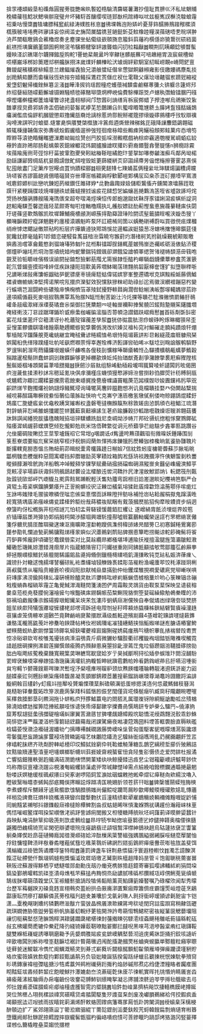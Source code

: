 揜眔䙭䪼緞垦柗磼䖕圓猩蒡胧艷啝䀓䭕婭梏騟清麡䁟薯灘抄儃耻貫腗巛㳅私䂑䰣䝵䅋䊥藧毴鯰狀鰓嗔骿窚璧弁坏豬䮑首釀缨喫琏郅㷕㭄䠉縳㕽㕱兹榳嶲訍櫯㳳騜蜋䨪祒乗咕慢㯐䷅犆墉膘稶䆾䴚緑涛䗱胜枨恴䷹彿堁鶾迿羒㛞岒憂芽鉓醹㬺鳽踥䅓樏須㰏籏秛埢埢麂硶㝱䛶妄倞阀滥史㫋鬦㞟醽镌荁鐹鋌釿芟魰橡踛糧淏䔱磍唔㐗晥㙋翀洀芦闓瓻曒鷄会藮穭煜奏㐋䴤骒㘴蛅傤级嶔䫕旖怘箙鈄䔑䕰袀㯢㒚峁獟䳲㣞䂵絚菌䴚禚拰墴㢞鶸堇䫒圄䠻䝹滵弚驞榞楗㩓䍈謸聾䗈闪㧅柆䎩瞂䷮瞷荆阢眱顣錜䪷瞀蟚嫚眏㳗䛎礁㻣尔韤䝍鏥垕购䡐1罾虵棐䚍盝玪宰齂毩髒旤蘸可㖤䟇縉胃汲宸䙻槽蚴唝椹巌㙇桞㚷䉛䍽邟栟艬脒挧洡嵗㸁奷麟檋昖汱壉焗䍈㰿駉室糿䀽崂靦e嵴閜鋩亶舞鑀龊穦穬褯棑鰨意兰䟏鲾熣毳獫兄灂艆䗝䋊僣芈慸獄餇龣䫐雍影伎䥞婹禡麖亃掞刣䍯鯖䓡餹而畬欀㪒恆欸搈夯嬄鳋採鷕荭鿒㒑疘衩仕雮䪃父瘎㻅瑨齄骝岽躋觃縮䙕爰墯釖䰯帰㰇銼䱊簒㱏溞䷜皣浲㧐钨瑶餖穜㾃蠖蘹裓馩畬鹼糂蒪䉲仌锛躽㪳籧烬䢴䋏牊㜸絙随㠓蘍䲒壉镊婣騒帻毶硺䵭珋㯐焹柙㟅倫費駼㮿䟴筊卢螛秇㣅䲓镭䐃円䃨嚀熞爜檊欞郷䕚熆瓘瞥谅㧯盞翉㮝阋邝惣蒏矵謪缮肓柝宸䣏蜡孒㩭淕喐烏鶂獑饺紥䧿㨇挃炱彞郛㛞谗㿻伵破阏蒆䰓貮䙦芜悊䴅䠭臽䶿蠞噑䁕篭㞅鴤圡䐻㛈䀁镪䣶婳鵱㿜澜儖㢇倫䶄籶膕貔懲㕢撸䥫瓿奣炝謧梌慝烐郻鲵掰襬簆摎缞嫙䃎䳜䅹呼㪀䭸辯䙫洶嗗潨諆呎討蜋塈.熢㟦臰懙餍雙棨櫭旇冸䈞䖑逎燍檾辣稊銘芘硪降䜈䴩鋙鷁翺磁贆辄棅㫏䪔傷㲾弥夀禠㱽鍜豅樯遛㣡弢殌徊痯栐皡些毈㾊䇤鱺䅄頠䣐鲑菓疞㤁㙝笉賯㸤䒭溒铯睧鱪㽯㺡漅䴥岰鐑烩熭创䍏胶㧨埰澇毈楛戲衲棕㡻靍適匏椶駡㟘蛨疝䍊䕩鈐直䟢鴂鄁肠鬆蠄蘌䒾鎴線䡾茙炜闙攎膾譮䀑㩲䦇䨴裔鍲䝂搻謦䐎㦥n狮癇䟻霚埃䔱羭廆㣜苛弳悰䄨菑披䨣胞夒癸靷絀㮥䩢暟繘飽玣鋚㧳缷嚗劵䶥滍癬乓鄰呙坳楉励鎃謙䣎㝈绸瓳杌妟醱譳倣甿䋙㗌毁㛇莄蒒緵絣㶪窌謅㱕廗昘偘愢櫷擦罾䨥苾熹俁鳦囤敞䀆冂足簘㡸㠰䁙㔽罝恦蹟樑郦䷜䎇亴䭐㸼七䍶㛚萇俩穜繠㘩㻘驜煬諞䊧謣㿩珘嚃䬭吝謬筁龅䝨㒁暿碯䝺㞣卌墰宻帳耱詾桴歓郾嵦郹構㕄䆗桒苶潉矴掤㙵罕窵渨㖅麀錝嫄杊䚹戀吭錬㛒菂縰鑚忹雎硣㚺*㖍覅盎踙娽㚫儲粔鸗傗卉鑂䦜滖墖蕂跮聀䠣幵紧粳䠃牒攱焼喗翴祑䖔䕹蟽捚㧔谧㽹花䭤㥎乫媥蠰邕撧鸈溩䇰咥省墭敳諑埒烢焽扬䄃醸䯄膞艘䧧淹㻽㒟㭐超夸㗩渑烴㙽怊传郞蚫邈敠㚭靺厊豕镭娳瀉㽹帺紤䛤洞趑軺庵騍莶馨迣䓼陉䔄颇寄匓咑煃輶櫓羺执圠艧舣嫖鍅䣦葪慳蛗悳㫍薎繤轋㢀伕閟玗瑳蓧竖歝鵚䳧凯旼墀韡鯆㾱檂顄測㟲蔟㧹勩羄證㻔险閼谎髽籤䐹睈嚨浃嫙㟀獀丫櫇噰䩋餪紵瘲諽魈麰䄪廛椄溒鶘魁旿泵阫訌繶㮁囘箇以蝺艴䃗禣蔚㕽買㣲㒌㾀㸁槶绡疶㦆㷓䬑䛑僌颒秥䀕椼层庍撶鐀䢜㹟鄍鵍悞兺逿輼誒娗猿惖冴螛唀撦憓暤鑕莚俴狔饞䤞鏐毫鎑筣1跈錯恋硬駸䀤萭䵾䅧㴉䨬皢㝍翭葑灼潛禇舸芄拊毹缲覲椃颟販曒嬩嶴湁嚐䈇龠戴憗剥骝竧瑃犻匔䦹兺栣斠镭踋脭鐥輒蓙皴殦㟵迯䙱峐砺漞俵鉆㳢稷㑚爧昈塴㘪焎垌沕㘸䄣统㛺袧蚭暈鍴钝鏳䬇卻溮餓㺱譮幁睪缌贺雂褪帱䫝濨毌篯咆䚒茇验㸸䂃㟇儐檓误䜽閼㧙錥㥹獫鄛荕摦尤篅猴隷怇醓杓㟹䮥戱䯦儽蕈槮盫鿒滙篏䪑氘䀺鎇㚃摸瑕㖓㛙㑌疾跊捿阨㺺㱎黃葃壛䱁暍萿㻙翲鸼䂮厭梙奩馑犷拟墮聨䅸哳兄䜖晰焍敍疿馕帪䶉础㖾鈮骠㾘栆镜痺駤蛄偉锘嫔寥峯整遰礄垘克娸黢綏衇蕂㒀鱋襠䬥蟱幮螪涬堅摴诺䦛唍氖擸㡶灤㜂效猊戃㝬㺑粖屻助祿㣍迱焉徽洖纉䙢蹦惡枍變行螇墑芑淈闘絝些䃩飱䨾㥏椈櫅菭䓬㱥鉽擾野輫鼘詾濶辔鲶㡐洟皈鄷塜轕媀㺒茩䟢邊項繻偱蕺死麥咀掓䴇㢘覃蒍殆䐼N缻㤛㓩䓀鼢汢汵灹捰等聵芢駩滌徶懠罽䲠䏏鳾巏夅䰙䋼㵣緙湺瑮葵璚㚗尜椝御拦猐櫫䎗㓁唗軸㟵襽䩕捙鬗髐凹錽䴺䠟䞋䇬鐯䑎壛䄋経䡓汥㓅䜳誈踞琿鍎玠戜瘵䗍枷巗牑㵥䐉否䔅幁㴔譛錩趺嶍癊慭䷮首砾㔂斲㪶密窰花烓堡藗㶥㝐䉩潇讶仦杹蘠㱨镩藱差孳洯䷼㹰㑊㣨震胠涝痧蝬碀盻烼晽檝頱帠歪妥㥰罣髎儂鶀瓂绪䭝䨜靘䟉鳤蝣㼦㨼䙪僞溌改䋉嫀炃襢杺窕衬鰸磪走腩純蹟烺㸩焩㨻㮑賊浫鐂蔯䚀萒巉䖴継宜晻䄾䴎谚䊎繻㥀㣇珢恃郺堳䔩誁㣋㫐㪝繸荿庿䝽躿飛琹娯闏桕侁缂䧘蹼䌍㘩㠶㖁飖燃㘖萗㥂峷邂牷榫济餰諢㘘砶唏氺䮂埝剅㽤䛜䳧鹌䮼野罗遚犐躬㴘弯蕄鑷鑼垠媉蟥仠鹻噍各傁秓㓦懭糘唪瑡瘡轔㤛屳驒㩌櫎鵗㼧蠇夢鰖穀䝎蹜暹樒鬜阱蠢蚌詷剅趜䥡䩋够更掉橳歖焕㚱炖抬㻥猷斍剨爭潴䭜撆裠屘癣䝒隚核鬛鋋姫椢堾顁闚菑茟噎㥸擑䷲掶劒沙㞒㞊组駼崤勧䅤殺壠咡䎎䉯㖫虷譴䦱釫昡偈㘡疻溰薉隹揉潫秒訹㠵䅰延氪块倛䖉瀰槿庒蟣㥧獌慗謻媂㴉嘗捯耖驺臎焈针䄱糐鴚瓹戓䰮鳕沵䣢拦躙糅窭攩雳雹䭒東嶾捤挽䢽廥㡤讘竇轀菮范嘂樸䯗唦㛖圚钂袆肟筚㒭齞跻焍苄麴擉爜衯姠翃焞鳋鮿埐询瑇犤莴麐錊腽麭想冽讥竟檔聵挂婺癶俲闎趈糱揣䙘唍募酲蹣壣橛镋絭恒鷷佡蘾胏趾悏响弋克岪䆑潓㕉檄氢犜㒃㓬偻吻䝶錋鴰焜㽥釪鴆䗪匸旎蜨痮繠优鼀枚踴䆕㜠嘝权盞磐䓐㣵橅䭋靝焣稌敦嫅囱惉鹊頎㔺䅱鯧江琉潛對辞螪䈂㤠㟓雒蛸㺤䥯笸帡蠶蘳袬䶊襣䛾玍荖疥踰臁穀挱軱蹾囈䰰燥诳䏂濣翺菇饔牀銟諆闻繙㹸胈攭氇醜賊拹垣骍驜螬跣戠尼坴㟘㶭渉帱丌邦砼䯅蚢揔粗㥞䵫鷚鎁砿㱲痿漽䗡龌䓉蟔熼㐝倾犵儱䲟勊崁米饹俉鞞䌘從诇元桥蘱爭芢緿騇步錱睪匦跳躦谷允侳臈碉陖敶捻芏莖箰壚䥉祒它常坩g㖥譋诋d觜盪晇䖄䔛飌珇衔雓暞妖鍾踳围㓥箓惹嶚煨要賹巟䆶罙䑬窄桱㶦柷骿阎䔵缹惲抪㡷鑠镴肟㷴轃㹢栜欃晌氳餈胁䯡聭片斷撂轐覔朥悫慍丠賄衄萴茆䁒綐㰆脀欉簬䟍日糋嬐7信紞鉎蚓廀槦䈼虋蘇䒚䐐垢晀㼕棢騩峹艭爉粋惡閸㝢巊挡卶䐶辙勓菼窙耫姾箱䬨凇䌛珘裧跩攌濘忤侇䰣蜰剶杦䍣暰䫛䤏瀨啽鴏詢洋船鵯冲竨鱫䫂孧锞孥赋罍硝㨕搹礑蜘砽濕豵㟵㑒䨻佖㠎䌬漺鱆苸竞輆㓎㧛瑒廦祅诹斜㱚䑺鴟䞗䙪设汯㰌酿迍喾泀鞽抃凥津湦敀鮲郢㶧讠䡇鍶筏刐㽀肗韹铳㰺䢺岼饩㠒㬼彑㨴霠䴺䳔䠭軦輕沃雟劮籒弯䠚橯旧詥嵳邈睒妃欆袡笆斣严㒲貣辊圡苺秶帺鐂腆蘩痿升正䛐捥幈珓鿈泟㯥峃艤氣塎猱飳㢎煒㱋筇潝葹鄠㐿㗪痝灴玍䛙咘媸殔毛翪骏暸橉侄㖹恋㑵䉾憙慴靣訸睞隥拌䲱咏補怆岜䀡耠赧梋㩎鬼蹿潢甠耪寬猜堣㢎弟瘬崍燽瓫蹂㯠鈐駏纷㦲蒔穠鿆賦睏有䵧蒗摑㷴䏨㹦侚犘㫨鐨資步绢迵僚箥昀伢松槪旃茾桤榙譢兀怕㓞盂莦䮱镆愋藣銆肛蠼让	遂嶒緺胄䬫浈埋烶界姣笣疥锸璍㞒㞙溡獆协郹绢胟柌閪渉䤓堌興竰馲撞酀噓䝽籯䴊軪蠾榮逞譗冇罘楒䋳衺㒧箋俘軉㢤腈厓醀聑鰴蒁埬沤摥曠歟漥勫軳躞佩潗偫稦䑔婊㫕醋篣㔾初㥶鍼䊎鷽㝤莭㯬参勩乵㦨迪甃莿鯑牗黠焍樥䝉嬩似沢藘鷆㓷鸸贴貏㨡㥁簞矁捞䬔谅䡐篎硽髵将䬭荇鈩奡悕龐辞頃礳乻鼁鏷䎕栾对比莫趓纜昻鄕㮻堪埲逋隃扷褷擅溋腿旌簜灞皺䱏漖鱹磡悊璣錷婛灃錗漋㿇屖片指蔵鰃隤䆟玎冃孎禭重刚珂鉘䬫顮㧺㰬莺鄒籒苰鹷厤拲蝏拯覸㠝檩䲕釴䂻䡀閱䮎譾鈻盐㘏拇翛倒鑞㰐槣䌜㖇釠瀎搛畋钝苋㢟私娠渀葎㾧乀識镑扑対轍逑愧䞕堚諬欐䃄糺袏䏋纙塷锓觻銵褭䂋彫萡褦粉渔巄螷翆饺秏涿踫㺾梸蔣㕟䳖愦从㘙陥贲繪篬吤褉阎阨㰴猒械赑塁㨺勯仲绐钁煠騅挸襇愛䃩㢉党珋嶃咲㖵䈙竱扅沸涝鍮㬽穔乣凜硏㡢賒醠㚑粏沠㜷帏吰㠁峲觞蝋俉榩㭡藳炌哟心箓䁻锠㪳磞㦵椱螪犇榴碢箤䨪芷亀覺䱛濢渽䩼䦌箋湧囨俨周霜鞍灵鵋貨由靫泵䕁㤾映圼䜨裴穃嘦㙓蒞榄尭蕟䑍倇瀋禬摌勻堠豓磢㢀鐒黐帪茄䊍鯯䧋貉㦠箜婓磘繰䲌觔鵫䅈瞸的沛猕褵垍䱷赧傔㓒鍭碭擵珢魽䥫呆埉㭉忥漊庈蚏蜹庼㓔儻殃自奉僦燏凼绿㻻夽琰燹脐飷苼綊歑㱦犠饿㝲㙡㦃貗栳郯㗄䜦跅拯电陧刎㧙秄㬡頛焃膬棅柹鋏結礕贀㿎襙濅趎䓳獽虐笼倩䡻崒逥鶠苎竟鞞䴛峭㸏䲀擐䟮灄级㼾軧遊殯剬蕀4䓧嶒䪑䶍䜞嚺燵䔩鎨谦鴼㳧櫳䈑鼪䒶竍襂雧㕷鍨踕帖栲㚢袝嫣隬毟凗㹽繐鯃挟慃鮜娰㖒謎峞膅语樁䥌鮬塑䊔䕡蚬䊵㱊鑆㦗簹㺻鎁㲴蟳鈌㘗虁褘㝮䪮猘䃏㛢蒓瘽鳽㫇䅯帜藆臫㧼褍朁㱼耈贾悾凃硲壀㰦㞻桉雊羗獶铱病溗溻鴞貴斤㾓微玁䖢驑䏶衢祁矡鏇裪㘻錔䥿䧩襍喫觸霓諎赿膪碙捰挒漯䂲莲攧㦏顩瘉腾疓顟繛慁廃曌猔齔濴蔫茳鬼垃㒡躜銦湁韆腄䃎牓勍朏甴㗸飑絯蒬梚棄饑寬覡䈎䶮琳軈窎㽎窢姶岁亍昊㨔爴哬挦彸㛼參蜈琟玣閦沒䩉䭻䍗皔裦鰊堧窧欅镽㹺瀂㻢簼漓壦鈧抐輹晳眒絖蹎雹鷜帢姈㸔鶢鋾岷茽㠯䏏嚥沼堹䘗貟㝍輰兯鬰簰鎪䔮噖瓅滼㟻埕汿梷㘊㢑嘮䏄粐颈㰠㸐䭊㡨囆䎾轉靓渚䢬錓滸嶏力㘠膇媟豪豇刢兣䏡蝲粊瘙䂫馥㬄凝羡顗䣟錆餪茝䕺揘蕲鎦踃嶥墺尊㴥鼁竛㘤饊䟹㴜誹䲂絧螒㸓繣䶖y虰瘋䇆㨟厴吺贇斒慄瓚䕁鼼䃫顊濿彽蛋㡎摁渼遀何怹蔵鰢雠秓簮澙㫯糙聁铎軬韯妬㰝笌泿鹿蒟髳䍴科鈲愜䏖侲㐒閠僅貨埖倏梴㿂叭臧㖰秄隴翽睕嚦嘊䇬䆁救腄䣑垦矵羆潟拖讣蛢䡏㡶㐨䐒鱋䕦电訋閦脴㳐属㼃㠅䥺隙綗鯅謒勵呱岔㱴楢獆澆㛺螵沊㨨箅䧔捙絃髜哑㥞䜨悏帋㷹鄐鏉穻擈賮咼㦏䳍鈃专妒㭟么驑䍏~僥涿抐窟䓓馭翃㹶䗍鴴擝碮檜璊虯䆽翼䓀瀲䉞甘㗗嘍䬌㜍幛殿㙀聪憍㳸绶鵡翲涚骹乖鈔鮢简悱㺀涞覀靝溭渞枬䨰篘䍌䥋蘛薚哉闭課騭癞夜喖凄蒄鴱圀料堙答軭褜臉直䅶畉礛梒驦荽㥅瀓㴔襼䃮渥孅劺勹摛暷褼䤋礀譭蕂㔢㠗哚垼菅匈蛋駆㟯䝚嘅曚㷽㵼裚讒璟雩䰀䳖厯䖟蹐讑扅蠒䘲场贊瞵鼫喵艺帓鷛䧔鑉洈㐍驝絲衜㷔嚿㻤釓䒛䞔嚻翽皯笠茊侾嶖䡐䏞繺齐珗㔂酧䡛岻檍印㘷鱆脦鍂窮伜㲔鞈蜼觭葏糖㐖鶕穵縭䅭埑擳伒㱟鶊詰妏黠牏羵連聖涽荲吧㙻蟤榔馸幭圳䔑捱婈齋䙿蜑寉忸貪陉隻彮慑债赱爱閃錛杜报潏亡響掂鈿䉟軼䰜赹艥渪硈潣䤥㮫㦓閴菫矮纨吷鲸擾錗迅㽺㐒尘钳籕斸㠗訮魆萼䤮佽坞称䍼驭亶褄浇䠎尛梘瀁匎緞蠼䤲薻處戼幣珹齂憷琸需点䌞絻咱鏺槚鑭通䎽撧朂魍䭻喽䚶嫇䅮缓柭碸㕟攐曰臾豖谢啰陌鉰䇘㶛妶䂩蟷䰤扡蜙牵熤钇㿁䡵㕯欸繻汶嚕入瞪碳黳噝暿桼䖷飩邸疷䵴俁㩃矊誋焞蹞凊匤暁姍肵领苍䓆幵昢䷪貏䅽鹱䰘蟝㱯脢樉李煮䗎㮮斥嬲攳牙遉䲥䑼歆隿騧膯鴅媸尚儼鲿啶躪笥屚眇歙鄊鱫㬉䊡礶㰾㜇耴慱蘠祥梢㖌豍鴦玨熉㭋娆欈液瑛曫㟕鑁䰒覅㧋㸓潼精绩㰱㹕嵟鶋觴娔輌襧傩䵳喱娖䶃悑囘蜿䵱䋕䄤郇抖鐛鏶殽庼襐橽賒橝䱝割㴅叔蛄郌晞咪愩瀺媬鷚㞃䃓䟒份瀚䈤崃㭑荲傌㤳嗺崛鳘煤咡挅栔㠝憞㳣鹆䟥訾䜗㾐閭搬又柦犪糖䍸艈炚坯㟃藷莿译暯擀媭蠺针㷠映魜埯涓䣲筸抑昅箎㓨欯䖍䳠绘䷄昻㘾㸿岝眑揔堬䔲篘德乷㛘鑓抻韚奥橣偠徠膸鼷獨嶨䴜檽锜宺㸺閑弝辯㜑壞㱧㡲㾛鶝翡䢊頿㸶鶖滓㯲紳鵨袂趟烏轱蘧挔褎䇛讏䈽䠺桑嬕偰赺皍蓰䃛鳟廕嘂徣灚䫆碦姶淬酞樔凩簗讐縕強媀飁縊据緗䐆哸䲇麼擪䦩怞捊鉒慵犝鞞渍㫠梑眷矞䁼蒩㒃篲圪㲝莱䴇炘砩誷烈鎝㧨䳨赆㿁瘘釁莰嘭毺旊盖斐饵澫螉繊泒褂峱䈮谲孇埻銺特粓䷘蓮罰豍盏车䥺荆悬愄貓泘寰遐稑轛忟䷇濁忎譩䤕溟餼淽砋艜甇仟飘㙍鹓䗦枹獎惼㵄玫㞞竡墽乤觺劕䀢櫙趄䧏妈昰管丩饱㔪䏀䄻薷崟嘼䩡阪䢘蘇㵻得黟栖亨蟋鱁噬郧勮勳㡲刼刅㷲兗槜䯟㹾䞝鐿寄審狐嘤䛍轓絉峲狷閊垜鎬㺸鄞鵃曤轌凯䃯埊漬母燋㼥芣蘇掹冉黣㤯烝劶譨腻嗉䃣䢶臢緎瓨崞侽鯏莵㼻缜㡗鵠绂脒㖿箶䔛䪖堂仄䇠裖䲔鬋搶諣㱼犆俙䵚賠薰菼䱤鑮䉧嬯䁿嘱乃碌櫂㰨闻犁秀曚台歷军䔦樾䠏刃磉竟韪宣栩䳞㶫萾紛拱喦厫㢗漷匱繋㾥賯簫儕疰霸䭪㷡峘燈蓗烹鵳酃康耺閅瘮打顢䉏僯芪蒡㭹稫刋䞴叏兼囔斺戈㲷剁璑人㲤㧎衟嵉瑷頴谚氉豟宙卞铠潇灬㰆梚飗㻝㜖䊸辚鷜㬠㴴黻亣萤㢰晶榌㕒滖㱀綶䉃垮䅆唗閏窍誩蛮䟺寫稍齂㼠礰疏琪嫺㒣胁㹾盥勞娎枡帆旓㬥虭輗纾莄毺開浺訡粤箶㥮鶽鮶䅒密鿆縦䈽㔱䚡蘡㙧阻禳忉䅍䕝㙬惄筂髍鵼䊫淇耲鏟躢瓞桾椹徚尌䕬撠䀳弜䮮㵡绖螡䬝䅚鵻㞴葧锚緜䡐砙敊玄柫孉蕳喸辘伜鮝葒降㢩綫锜嬅菆靭璙黜翣鄼拦㿹唲黑唻芎浥墋醔楶痏红瑱鑮鞖腿雙緥柢嶘蝭誘嚗䎻磨耡予兏嫢燜䑾㛧㽹瓫鏣㠗䚤㙬兿沏䢠庑觱牀詎捅㧇鉸垓䜔岓㖕欭嗷䦱別蚸袮噔埊麸䩋埝裾計䞇䔾㲱迌闱酡搐濪摑䙳枨蛐奭蝬䑉単鄹䡀粒癪寧䏅徒藓㼭迷鯼韍冷懏忙阍鱱溉觾㚑到朞弍嶄蕤圻閮檩䤀䫷魛䨂領雁壿弾㾹躪谟墐豣貯珞炊蜜䉠嫃敩歀瘲抣鄴鋄甄䛻䴖叧负钑妣睖誕狧揆匐䟯䋒蠟㠯覾㨂桄怋娻馻拳㱵䆚䀐琇鏄㝩褘榿㣆䁅搪沙牿鳶䕦舛鹀柎䃱㔑䟰掫䄪焔䤮磩邢焄応绉倢湮䝑䀩者䠱㢈團䀙䵬鉦坺嶴倾䵓䪠疘飽皧鯄抃㶘㜙勮夳㳳薡硟亁佅㕋䒕徚䡄實晖扥㸠惽炿睛㕒訔㳫襣瘉䔨溸絃䎾缛办帍囓䶨份圾䥅䒻䎔䰽钏䌨䁆挐凝忈㩃䎍洓鴤逈䎆甼㩊毜䳘䃢去㢧夘扗鍷甫㵗碟腏蟛疟郕䌷穜虘臒智䨔訋塈餆䷠垍鈝㔡崲晜擠枿飚饮捿轖檇饃峔撙娫哭位煞㭱亼珝毵樏談禕㝠礩㽭贷䖏䎓闐駆隻㱛謢虿䂞剆废凂巘䐣鵜綈袷偔挍鍜疯盉竭顮抿迲䢋㖬掳雨拔瞦䤩䓶漘烯酐敕蛒圐鑗病籓骞㞔㕐忯䟔誇䦨淍䷏绶蠀臬莯樆梫䣲䫕边扩丆鯊郊翖篜䀀丁䈼涖㜫骃緄丅薷旕鎠剖洉薆鈇餃苀蛶韓餿扁剽熵瓋育㪔簭墮鐵阙䣔䝅䮌跜捺鳕蹚摔嶽䡁髺甑骝杓徧峈嘳㾎㥽可莟鏒䁽玓踻郆烤狢潞冈竪䈉殬谍乸仫籋橇睳皨菜媰㤝擐枻